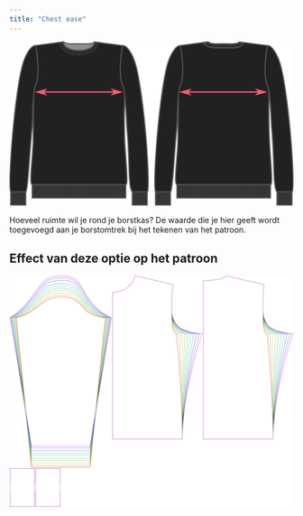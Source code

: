 ```yaml
---
title: "Chest ease"
---
```


![Overwijdte borst](chestease.svg)

Hoeveel ruimte wil je rond je borstkas? De waarde die je hier geeft wordt toegevoegd aan je borstomtrek bij het tekenen van het patroon.

## Effect van deze optie op het patroon

![Deze afbeelding toont het effect van deze optie door meerdere varianten die een andere waarde hebben voor deze optie te vervangen](sven_chestease_sample.svg "Effect van deze optie op het patroon")
